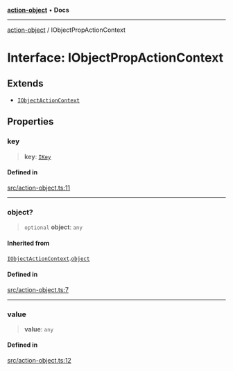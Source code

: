 [**action-object**](../README.md) • **Docs**

***

[action-object](../globals.md) / IObjectPropActionContext

# Interface: IObjectPropActionContext

## Extends

- [`IObjectActionContext`](IObjectActionContext.md)

## Properties

### key

> **key**: [`IKey`](../type-aliases/IKey.md)

#### Defined in

[src/action-object.ts:11](https://github.com/mksunny1/action-object/blob/c0bfb5553eaceeaf077143b5e92f03bc4b891b33/src/action-object.ts#L11)

***

### object?

> `optional` **object**: `any`

#### Inherited from

[`IObjectActionContext`](IObjectActionContext.md).[`object`](IObjectActionContext.md#object)

#### Defined in

[src/action-object.ts:7](https://github.com/mksunny1/action-object/blob/c0bfb5553eaceeaf077143b5e92f03bc4b891b33/src/action-object.ts#L7)

***

### value

> **value**: `any`

#### Defined in

[src/action-object.ts:12](https://github.com/mksunny1/action-object/blob/c0bfb5553eaceeaf077143b5e92f03bc4b891b33/src/action-object.ts#L12)
